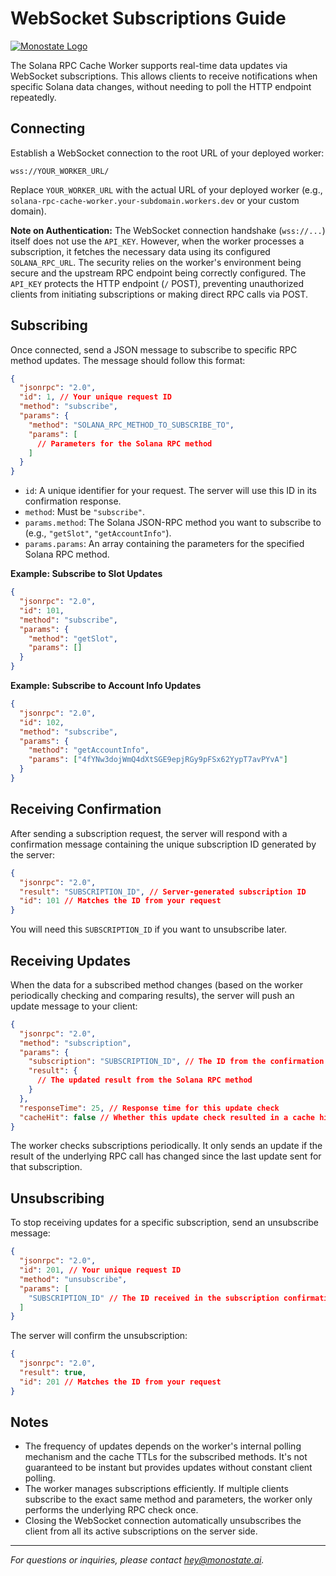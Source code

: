 # WebSocket Subscriptions Guide

[![Monostate Logo](../Logo%20monostate%20completo%20png%20preto.png)](../README.md)

The Solana RPC Cache Worker supports real-time data updates via WebSocket subscriptions. This allows clients to receive notifications when specific Solana data changes, without needing to poll the HTTP endpoint repeatedly.

## Connecting

Establish a WebSocket connection to the root URL of your deployed worker:

```
wss://YOUR_WORKER_URL/
```

Replace `YOUR_WORKER_URL` with the actual URL of your deployed worker (e.g., `solana-rpc-cache-worker.your-subdomain.workers.dev` or your custom domain).

**Note on Authentication:** The WebSocket connection handshake (`wss://...`) itself does not use the `API_KEY`. However, when the worker processes a subscription, it fetches the necessary data using its configured `SOLANA_RPC_URL`. The security relies on the worker's environment being secure and the upstream RPC endpoint being correctly configured. The `API_KEY` protects the HTTP endpoint (`/` POST), preventing unauthorized clients from initiating subscriptions or making direct RPC calls via POST.

## Subscribing

Once connected, send a JSON message to subscribe to specific RPC method updates. The message should follow this format:

```json
{
  "jsonrpc": "2.0",
  "id": 1, // Your unique request ID
  "method": "subscribe",
  "params": {
    "method": "SOLANA_RPC_METHOD_TO_SUBSCRIBE_TO",
    "params": [
      // Parameters for the Solana RPC method
    ]
  }
}
```

- `id`: A unique identifier for your request. The server will use this ID in its confirmation response.
- `method`: Must be `"subscribe"`.
- `params.method`: The Solana JSON-RPC method you want to subscribe to (e.g., `"getSlot"`, `"getAccountInfo"`).
- `params.params`: An array containing the parameters for the specified Solana RPC method.

**Example: Subscribe to Slot Updates**

```json
{
  "jsonrpc": "2.0",
  "id": 101,
  "method": "subscribe",
  "params": {
    "method": "getSlot",
    "params": []
  }
}
```

**Example: Subscribe to Account Info Updates**

```json
{
  "jsonrpc": "2.0",
  "id": 102,
  "method": "subscribe",
  "params": {
    "method": "getAccountInfo",
    "params": ["4fYNw3dojWmQ4dXtSGE9epjRGy9pFSx62YypT7avPYvA"]
  }
}
```

## Receiving Confirmation

After sending a subscription request, the server will respond with a confirmation message containing the unique subscription ID generated by the server:

```json
{
  "jsonrpc": "2.0",
  "result": "SUBSCRIPTION_ID", // Server-generated subscription ID
  "id": 101 // Matches the ID from your request
}
```

You will need this `SUBSCRIPTION_ID` if you want to unsubscribe later.

## Receiving Updates

When the data for a subscribed method changes (based on the worker periodically checking and comparing results), the server will push an update message to your client:

```json
{
  "jsonrpc": "2.0",
  "method": "subscription",
  "params": {
    "subscription": "SUBSCRIPTION_ID", // The ID from the confirmation
    "result": {
      // The updated result from the Solana RPC method
    }
  },
  "responseTime": 25, // Response time for this update check
  "cacheHit": false // Whether this update check resulted in a cache hit
}
```

The worker checks subscriptions periodically. It only sends an update if the result of the underlying RPC call has changed since the last update sent for that subscription.

## Unsubscribing

To stop receiving updates for a specific subscription, send an unsubscribe message:

```json
{
  "jsonrpc": "2.0",
  "id": 201, // Your unique request ID
  "method": "unsubscribe",
  "params": [
    "SUBSCRIPTION_ID" // The ID received in the subscription confirmation
  ]
}
```

The server will confirm the unsubscription:

```json
{
  "jsonrpc": "2.0",
  "result": true,
  "id": 201 // Matches the ID from your request
}
```

## Notes

- The frequency of updates depends on the worker's internal polling mechanism and the cache TTLs for the subscribed methods. It's not guaranteed to be instant but provides updates without constant client polling.
- The worker manages subscriptions efficiently. If multiple clients subscribe to the exact same method and parameters, the worker only performs the underlying RPC check once.
- Closing the WebSocket connection automatically unsubscribes the client from all its active subscriptions on the server side.

---

*For questions or inquiries, please contact [hey@monostate.ai](mailto:hey@monostate.ai).*
